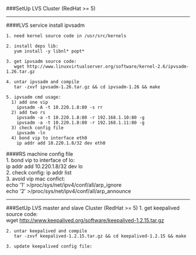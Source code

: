 ###SetUp LVS Cluster (RedHat >= 5)

***

####LVS service install ipvsadm  

    1. need kernel source code in /usr/src/kernels

    2. install deps lib:  
       yum install -y libnl* popt*  

    3. get ipvsadm source code:   
       wget http://www.linuxvirtualserver.org/software/kernel-2.6/ipvsadm-1.26.tar.gz

    4. untar ipvsadm and compile   
       tar -zxvf ipvsadm-1.26.tar.gz && cd ipvsadm-1.26 && make  

    5. ipvsadm cmd usage:  
      1) add one vip  
        ipvsadm -A -t 10.220.1.8:80 -s rr  
      2) add two rs  
        ipvsadm -a -t 10.220.1.8:80 -r 192.168.1.10:80 -g  
        ipvsadm -a -t 10.220.1.8:80 -r 192.168.1.11:80 -g  
      3) check config file  
        ipvsadm -ln  
      4) bond vip to interface eth0  
        ip addr add 10.220.1.8/32 dev eth0  

####RS machine config file  
    1. bond vip to interface of lo:  
       ip addr add 10.220.1.8/32 dev lo  
    2. check config: 
       ip addr list  
    3. avoid vip mac confict:  
       echo '1' >/proc/sys/net/ipv4/conf/all/arp_ignore  
       echo '2' >/proc/sys/net/ipv4/conf/all/arp_announce  

***
###SetUp LVS master and slave Cluster (RedHat >= 5)
    1. get keepalived source code:   
       wget http://www.keepalived.org/software/keepalived-1.2.15.tar.gz  

    2. untar keepalived and compile   
       tar -zxvf keepalived-1.2.15.tar.gz && cd keepalived-1.2.15 && make  
    
    3. update keepalived config file:  

